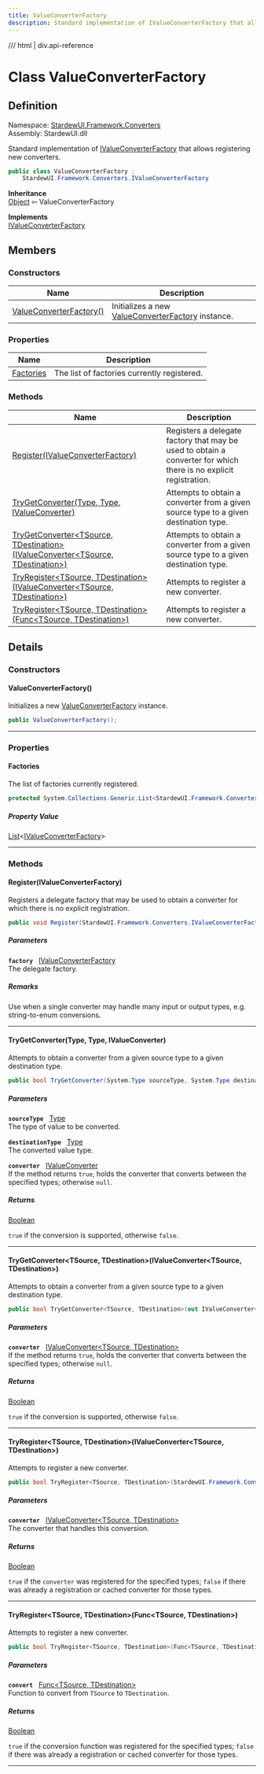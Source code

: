 ```yaml
---
title: ValueConverterFactory
description: Standard implementation of IValueConverterFactory that allows registering new converters.
---
```


<link rel="stylesheet" href="/StardewUI/stylesheets/reference.css" />

/// html | div.api-reference

# Class ValueConverterFactory

## Definition

<div class="api-definition" markdown>

Namespace: [StardewUI.Framework.Converters](index.md)  
Assembly: StardewUI.dll  

</div>

Standard implementation of [IValueConverterFactory](ivalueconverterfactory.md) that allows registering new converters.

```cs
public class ValueConverterFactory : 
    StardewUI.Framework.Converters.IValueConverterFactory
```

**Inheritance**  
[Object](https://learn.microsoft.com/en-us/dotnet/api/system.object) ⇦ ValueConverterFactory

**Implements**  
[IValueConverterFactory](ivalueconverterfactory.md)

## Members

### Constructors

 | Name | Description |
| --- | --- |
| [ValueConverterFactory()](#valueconverterfactory) | Initializes a new [ValueConverterFactory](valueconverterfactory.md) instance. | 

### Properties

 | Name | Description |
| --- | --- |
| [Factories](#factories) | The list of factories currently registered. | 

### Methods

 | Name | Description |
| --- | --- |
| [Register(IValueConverterFactory)](#registerivalueconverterfactory) | Registers a delegate factory that may be used to obtain a converter for which there is no explicit registration. | 
| [TryGetConverter(Type, Type, IValueConverter)](#trygetconvertertype-type-ivalueconverter) | Attempts to obtain a converter from a given source type to a given destination type. | 
| [TryGetConverter&lt;TSource, TDestination&gt;(IValueConverter&lt;TSource, TDestination&gt;)](#trygetconvertertsource-tdestinationivalueconvertertsource-tdestination) | Attempts to obtain a converter from a given source type to a given destination type. | 
| [TryRegister&lt;TSource, TDestination&gt;(IValueConverter&lt;TSource, TDestination&gt;)](#tryregistertsource-tdestinationivalueconvertertsource-tdestination) | Attempts to register a new converter. | 
| [TryRegister&lt;TSource, TDestination&gt;(Func&lt;TSource, TDestination&gt;)](#tryregistertsource-tdestinationfunctsource-tdestination) | Attempts to register a new converter. | 

## Details

### Constructors

#### ValueConverterFactory()

Initializes a new [ValueConverterFactory](valueconverterfactory.md) instance.

```cs
public ValueConverterFactory();
```

-----

### Properties

#### Factories

The list of factories currently registered.

```cs
protected System.Collections.Generic.List<StardewUI.Framework.Converters.IValueConverterFactory> Factories { get; }
```

##### Property Value

[List](https://learn.microsoft.com/en-us/dotnet/api/system.collections.generic.list-1)<[IValueConverterFactory](ivalueconverterfactory.md)>

-----

### Methods

#### Register(IValueConverterFactory)

Registers a delegate factory that may be used to obtain a converter for which there is no explicit registration.

```cs
public void Register(StardewUI.Framework.Converters.IValueConverterFactory factory);
```

##### Parameters

**`factory`** &nbsp; [IValueConverterFactory](ivalueconverterfactory.md)  
The delegate factory.

##### Remarks

Use when a single converter may handle many input or output types, e.g. string-to-enum conversions.

-----

#### TryGetConverter(Type, Type, IValueConverter)

Attempts to obtain a converter from a given source type to a given destination type.

```cs
public bool TryGetConverter(System.Type sourceType, System.Type destinationType, out StardewUI.Framework.Converters.IValueConverter converter);
```

##### Parameters

**`sourceType`** &nbsp; [Type](https://learn.microsoft.com/en-us/dotnet/api/system.type)  
The type of value to be converted.

**`destinationType`** &nbsp; [Type](https://learn.microsoft.com/en-us/dotnet/api/system.type)  
The converted value type.

**`converter`** &nbsp; [IValueConverter](ivalueconverter.md)  
If the method returns `true`, holds the converter that converts between the specified types; otherwise `null`.

##### Returns

[Boolean](https://learn.microsoft.com/en-us/dotnet/api/system.boolean)

  `true` if the conversion is supported, otherwise `false`.

-----

#### TryGetConverter&lt;TSource, TDestination&gt;(IValueConverter&lt;TSource, TDestination&gt;)

Attempts to obtain a converter from a given source type to a given destination type.

```cs
public bool TryGetConverter<TSource, TDestination>(out IValueConverter<TSource, TDestination> converter);
```

##### Parameters

**`converter`** &nbsp; [IValueConverter&lt;TSource, TDestination&gt;](ivalueconverter-2.md)  
If the method returns `true`, holds the converter that converts between the specified types; otherwise `null`.

##### Returns

[Boolean](https://learn.microsoft.com/en-us/dotnet/api/system.boolean)

  `true` if the conversion is supported, otherwise `false`.

-----

#### TryRegister&lt;TSource, TDestination&gt;(IValueConverter&lt;TSource, TDestination&gt;)

Attempts to register a new converter.

```cs
public bool TryRegister<TSource, TDestination>(StardewUI.Framework.Converters.IValueConverter<TSource, TDestination> converter);
```

##### Parameters

**`converter`** &nbsp; [IValueConverter&lt;TSource, TDestination&gt;](ivalueconverter-2.md)  
The converter that handles this conversion.

##### Returns

[Boolean](https://learn.microsoft.com/en-us/dotnet/api/system.boolean)

  `true` if the `converter` was registered for the specified types; `false` if there was already a registration or cached converter for those types.

-----

#### TryRegister&lt;TSource, TDestination&gt;(Func&lt;TSource, TDestination&gt;)

Attempts to register a new converter.

```cs
public bool TryRegister<TSource, TDestination>(Func<TSource, TDestination> convert);
```

##### Parameters

**`convert`** &nbsp; [Func&lt;TSource, TDestination&gt;](https://learn.microsoft.com/en-us/dotnet/api/system.func-2)  
Function to convert from `TSource` to `TDestination`.

##### Returns

[Boolean](https://learn.microsoft.com/en-us/dotnet/api/system.boolean)

  `true` if the conversion function was registered for the specified types; `false` if there was already a registration or cached converter for those types.

-----

